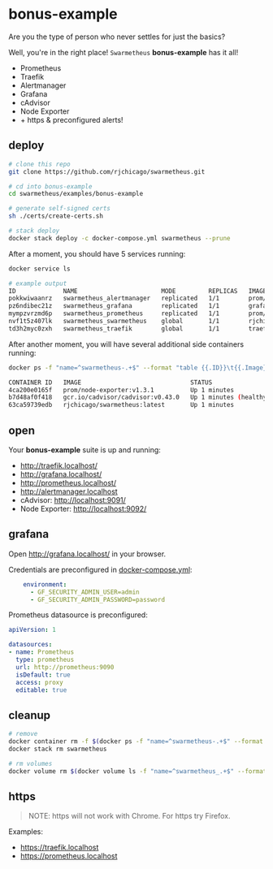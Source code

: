 # bonus-example

Are you the type of person who never settles for just the basics?

Well, you're in the right place! `Swarmetheus` **bonus-example** has it all!

* Prometheus
* Traefik
* Alertmanager
* Grafana
* cAdvisor
* Node Exporter
* \+ https & preconfigured alerts!

## deploy

``` sh
# clone this repo
git clone https://github.com/rjchicago/swarmetheus.git
```

``` sh
# cd into bonus-example
cd swarmetheus/examples/bonus-example
```

``` sh
# generate self-signed certs
sh ./certs/create-certs.sh
```

``` sh
# stack deploy
docker stack deploy -c docker-compose.yml swarmetheus --prune
```

After a moment, you should have 5 services running:

``` sh
docker service ls
```

``` sh
# example output
ID             NAME                       MODE         REPLICAS   IMAGE                          PORTS
pokkwiwaanrz   swarmetheus_alertmanager   replicated   1/1        prom/alertmanager:latest
pz6ndibec21z   swarmetheus_grafana        replicated   1/1        grafana/grafana:latest
mympzvrzmd6p   swarmetheus_prometheus     replicated   1/1        prom/prometheus:latest
nvf1t5z407lk   swarmetheus_swarmetheus    global       1/1        rjchicago/swarmetheus:latest
td3h2myc0zxh   swarmetheus_traefik        global       1/1        traefik:latest                 *:80->80/tcp, *:443->443/tcp, *:8080->8080/tcp, *:8084->8084/tcp
```

After another moment, you will have several additional side containers running:

``` sh
docker ps -f "name=^swarmetheus-.+$" --format "table {{.ID}}\t{{.Image}}\t{{.Status}}\t{{.Ports}}\t{{.Names}}"
```

``` sh
CONTAINER ID   IMAGE                              STATUS                   PORTS                    NAMES
4ca200e0165f   prom/node-exporter:v1.3.1          Up 1 minutes             0.0.0.0:9092->9100/tcp   swarmetheus-node-exporter
b7d48af0f418   gcr.io/cadvisor/cadvisor:v0.43.0   Up 1 minutes (healthy)   0.0.0.0:9091->8080/tcp   swarmetheus-cadvisor
63ca59739edb   rjchicago/swarmetheus:latest       Up 1 minutes                                      swarmetheus-health
```

## open

Your **bonus-example** suite is up and running:

* <http://traefik.localhost/>
* <http://grafana.localhost/>
* <http://prometheus.localhost/>
* <http://alertmanager.localhost>
* cAdvisor: <http://localhost:9091/>
* Node Exporter: <http://localhost:9092/>

## grafana

Open <http://grafana.localhost/> in your browser.

Credentials are preconfigured in [docker-compose.yml](./docker-compose.yml):

``` yml
    environment:
      - GF_SECURITY_ADMIN_USER=admin
      - GF_SECURITY_ADMIN_PASSWORD=password
```

Prometheus datasource is preconfigured:

``` yml
apiVersion: 1

datasources:
- name: Prometheus
  type: prometheus
  url: http://prometheus:9090 
  isDefault: true
  access: proxy
  editable: true
```

## cleanup

``` sh
# remove
docker container rm -f $(docker ps -f "name=^swarmetheus-.+$" --format "{{.ID}}")
docker stack rm swarmetheus
```

``` sh
# rm volumes
docker volume rm $(docker volume ls -f "name=^swarmetheus_.+$" --format "{{.Name}}")
```

## https

> NOTE: https will not work with Chrome. For https try Firefox.

Examples:

* <https://traefik.localhost>
* <https://prometheus.localhost>
